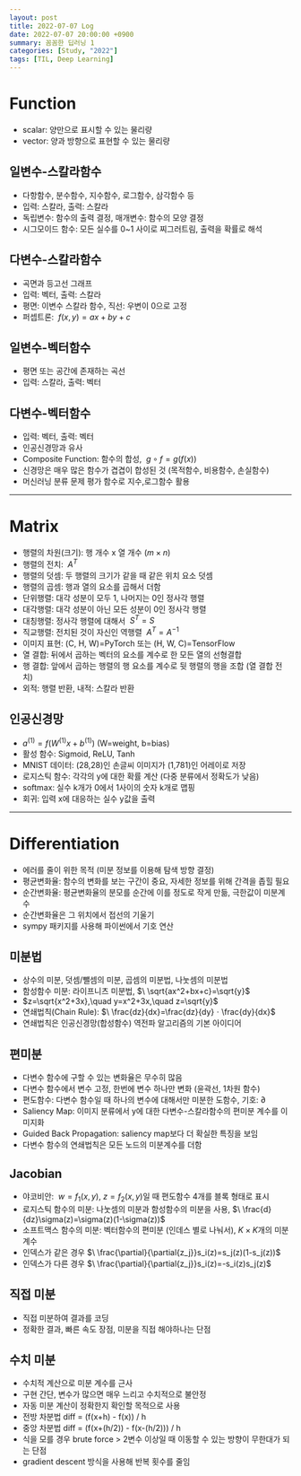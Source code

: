```yaml
---
layout: post
title: 2022-07-07 Log
date: 2022-07-07 20:00:00 +0900
summary: 꼼꼼한 딥러닝 1
categories: [Study, "2022"]
tags: [TIL, Deep Learning]
---
```


# Function
- scalar: 양만으로 표시할 수 있는 물리량
- vector: 양과 방향으로 표현할 수 있는 물리량

## 일변수-스칼라함수
- 다항함수, 분수함수, 지수함수, 로그함수, 삼각함수 등
- 입력: 스칼라, 출력: 스칼라
- 독립변수: 함수의 출력 결정, 매개변수: 함수의 모양 결정
- 시그모이드 함수: 모든 실수를 0~1 사이로 찌그러트림, 출력을 확률로 해석

## 다변수-스칼라함수
- 곡면과 등고선 그래프
- 입력: 벡터, 출력: 스칼라
- 평면: 이변수 스칼라 함수, 직선: 우변이 0으로 고정
- 퍼셉트론: $\ f(x,y)=ax+by+c$

## 일변수-벡터함수
- 평면 또는 공간에 존재하는 곡선
- 입력: 스칼라, 출력: 벡터

## 다변수-벡터함수
- 입력: 벡터, 출력: 벡터
- 인공신경망과 유사
- Composite Function: 함수의 합성, $\ g∘f=g(f(x))$
- 신경망은 매우 많은 함수가 겹겹이 합성된 것 (목적함수, 비용함수, 손실함수)
- 머신러닝 분류 문제 평가 함수로 지수,로그함수 활용

---

# Matrix
- 행렬의 차원(크기): 행 개수 x 열 개수 (${m}\times{n}$)
- 행렬의 전치: $\ A^T$
- 행렬의 덧셈: 두 행렬의 크기가 같을 때 같은 위치 요소 덧셈
- 행렬의 곱셈: 행과 열의 요소를 곱해서 더함
- 단위행렬: 대각 성분이 모두 1, 나머지는 0인 정사각 행렬
- 대각행렬: 대각 성분이 아닌 모든 성분이 0인 정사각 행렬
- 대칭행렬: 정사각 행렬에 대해서 $\ S^T=S$
- 직교행렬: 전치된 것이 자신인 역행렬 $\ A^T=A^{-1}$
- 이미지 표현: (C, H, W)=PyTorch 또는 (H, W, C)=TensorFlow
- 열 결합: 뒤에서 곱하는 벡터의 요소를 계수로 한 모든 열의 선형결합
- 행 결합: 앞에서 곱하는 행렬의 행 요소를 계수로 뒷 행렬의 행을 조합 (열 결합 전치)
- 외적: 행렬 반환, 내적: 스칼라 반환

## 인공신경망
- $a^{(1)}=f(W^{(1)}x+b^{(1)})$ (W=weight, b=bias)
- 활성 함수: Sigmoid, ReLU, Tanh
- MNIST 데이터: (28,28)인 손글씨 이미지가 (1,781)인 어레이로 저장
- 로지스틱 함수: 각각의 y에 대한 확률 계산 (다중 분류에서 정확도가 낮음)
- softmax: 실수 k개가 0에서 1사이의 숫자 k개로 맵핑
- 회귀: 입력 x에 대응하는 실수 y값을 출력

---

# Differentiation
- 에러를 줄이 위한 목적 (미분 정보를 이용해 탐색 방향 결정)
- 평균변화율: 함수의 변화를 보는 구간이 중요, 자세한 정보를 위해 간격을 좁힐 필요
- 순간변화율: 평균변화율의 분모를 순간에 이를 정도로 작게 만듦, 극한값이 미분계수
- 순간변화율은 그 위치에서 접선의 기울기
- sympy 패키지를 사용해 파이썬에서 기호 연산

## 미분법
- 상수의 미분, 덧셈/뺄셈의 미분, 곱셈의 미분법, 나눗셈의 미분법
- 함성함수 미분: 라이프니츠 미분법, $\ \sqrt{ax^2+bx+c}=\sqrt{y}$
- $z=\sqrt{x^2+3x},\quad y=x^2+3x,\quad z=\sqrt{y}$
- 연쇄법칙(Chain Rule): $\ \frac{dz}{dx}=\frac{dz}{dy}ㆍ\frac{dy}{dx}$
- 연쇄법칙은 인공신경망(합성함수) 역전파 알고리즘의 기본 아이디어

## 편미분
- 다변수 함수에 구할 수 있는 변화율은 무수히 많음
- 다변수 함수에서 변수 고정, 한번에 변수 하나만 변화 (윤곽선, 1차원 함수)
- 편도함수: 다변수 함수일 때 하나의 변수에 대해서만 미분한 도함수, 기호: $\partial$
- Saliency Map: 이미지 분류에서 y에 대한 다변수-스칼라함수의 편미분 계수를 이미지화
- Guided Back Propagation: saliency map보다 더 확실한 특징을 보임
- 다변수 함수의 연쇄법칙은 모든 노드의 미분계수를 더함

## Jacobian
- 야코비안: $\ w=f_1(x,y),\ z=f_2(x,y)$일 때 편도함수 4개를 블록 형태로 표시
- 로지스틱 함수의 미분: 나눗셈의 미분과 함성함수의 미분을 사용, $\ \frac{d}{dz}\sigma(z)=\sigma(z)(1-\sigma(z))$
- 소프트맥스 함수의 미분: 벡터함수의 편미분 (인데스 별로 나눠서), ${K}\times{K}$개의 미분계수
- 인덱스가 같은 경우 $\ \frac{\partial}{\partial{z_j}}s_i(z)=s_j(z)(1-s_j(z))$
- 인덱스가 다른 경우 $\ \frac{\partial}{\partial{z_j}}s_i(z)=-s_i(z)s_j(z)$

## 직접 미분
- 직접 미분하여 결과를 코딩
- 정확한 결과, 빠른 속도 장점, 미분을 직접 해야하나는 단점

## 수치 미분
- 수치적 계산으로 미분 계수를 근사
- 구현 간단, 변수가 많으면 매우 느리고 수치적으로 불안정
- 자동 미분 계산이 정확한지 확인할 목적으로 사용
- 전방 차분법 diff = (f(x+h) - f(x)) / h
- 중앙 차분법 diff = (f(x+(h/2)) - f(x-(h/2))) / h
- 식을 모를 경우 brute force > 2변수 이상일 때 이동할 수 있는 방향이 무한대가 되는 단점
- gradient descent 방식을 사용해 반복 횟수를 줄임
